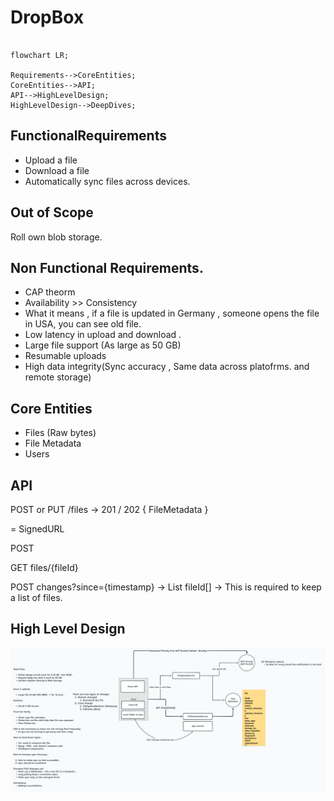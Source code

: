 # DropBox 

```mermaid

flowchart LR;

Requirements-->CoreEntities;
CoreEntities-->API;
API-->HighLevelDesign;
HighLevelDesign-->DeepDives;

```

## FunctionalRequirements
- Upload a file
- Download a file
- Automatically sync files across devices.

## Out of Scope 
Roll own blob storage. 

## Non Functional Requirements. 
- CAP theorm
-   Availability >> Consistency
- What it means , if a file is updated in Germany , someone opens the file in USA, you can see old file.
- Low latency in upload and download . 
- Large file support (As large as 50 GB)
- Resumable uploads 
- High data integrity(Sync accuracy , Same data across platofrms. and remote storage)


## Core Entities 
- Files (Raw bytes)
- File Metadata
- Users

## API

POST or PUT /files -> 201 / 202
{
  FileMetadata
}

= SignedURL 

POST 

GET files/{fileId}

POST changes?since={timestamp} -> List fileId[] -> This is required to keep a list of files. 

## High Level Design 
![High level design diagram](resources/shapes%20at%2025-07-03%2004.25.14.png) 


